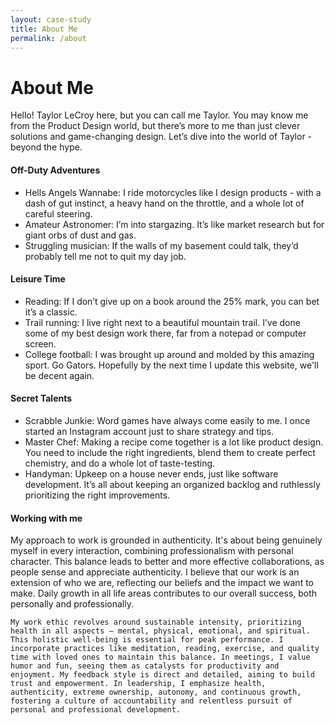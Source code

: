 ```yaml
---
layout: case-study
title: About Me
permalink: /about
---
```


<div class="page-hero-wrapper">
  <h1 class="word">About Me</h1>
</div>


<div class="page-body-wrapper">
  <p class="page-body-copy">
    Hello! Taylor LeCroy here, but you can call me Taylor. You may know me from the Product Design world, but there’s more to me than just clever solutions and game-changing design. Let’s dive into the world of Taylor - beyond the hype.
  </p>

  <h4 class="page-body-interior-subhead">
    Off-Duty Adventures
  </h4>
  <ul class="page-body-list">
    <li>Hells Angels Wannabe: I ride motorcycles like I design products - with a dash of gut instinct, a heavy hand on the throttle, and a whole lot of careful steering.
    </li>
    <li>Amateur Astronomer: I’m into stargazing. It’s like market research but for giant orbs of dust and gas.</li>
    <li>Struggling musician: If the walls of my basement could talk, they’d probably tell me not to quit my day job.</li>
  </ul>

  <h4 class="page-body-interior-subhead">
    Leisure Time
  </h4>
  <ul class="page-body-list">
    <li>Reading: If I don’t give up on a book around the 25% mark, you can bet it’s a classic.
    </li>
    <li>Trail running: I live right next to a beautiful mountain trail. I’ve done some of my best design work there, far from a notepad or computer screen.</li>
    <li>College football: I was brought up around and molded by this amazing sport. Go Gators. Hopefully by the next time I update this website, we'll be decent again.</li>
  </ul>

  <h4 class="page-body-interior-subhead">
    Secret Talents
  </h4>
  <ul class="page-body-list">
    <li>Scrabble Junkie: Word games have always come easily to me. I once started an Instagram account just to share strategy and tips.
    </li>
    <li>Master Chef: Making a recipe come together is a lot like product design. You need to include the right ingredients, blend them to create perfect chemistry, and do a whole lot of taste-testing.</li>
    <li>Handyman: Upkeep on a house never ends, just like software development. It’s all about keeping an organized backlog and ruthlessly prioritizing the right improvements.</li>
  </ul>

  <h4 class="page-body-interior-subhead">
    Working with me
  </h4>
  <p class="page-body-copy">
    My approach to work is grounded in authenticity. It's about being genuinely myself in every interaction, combining professionalism with personal character. This balance leads to better and more effective collaborations, as people sense and appreciate authenticity. I believe that our work is an extension of who we are, reflecting our beliefs and the impact we want to make. Daily growth in all life areas contributes to our overall success, both personally and professionally.

    My work ethic revolves around sustainable intensity, prioritizing health in all aspects – mental, physical, emotional, and spiritual. This holistic well-being is essential for peak performance. I incorporate practices like meditation, reading, exercise, and quality time with loved ones to maintain this balance. In meetings, I value humor and fun, seeing them as catalysts for productivity and enjoyment. My feedback style is direct and detailed, aiming to build trust and empowerment. In leadership, I emphasize health, authenticity, extreme ownership, autonomy, and continuous growth, fostering a culture of accountability and relentless pursuit of personal and professional development.
  </p>
</div>
